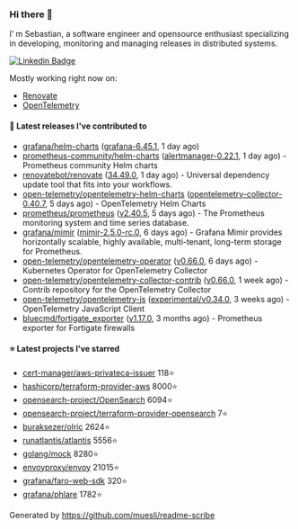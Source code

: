 ### Hi there 👋

I’ m Sebastian, a software engineer and opensource enthusiast specializing in developing, monitoring and managing releases in distributed systems.

[![Linkedin Badge](https://img.shields.io/badge/-LinkedIn-blue?style=flat&logo=Linkedin&logoColor=white&link=https://www.linkedin.com/in/sebastian-poxhofer/)](https://www.linkedin.com/in/sebastian-poxhofer/)

Mostly working right now on:
- [Renovate](https://github.com/renovatebot/renovate)
- [OpenTelemetry](https://github.com/open-telemetry)



#### 🚀 Latest releases I've contributed to

- [grafana/helm-charts](https://github.com/grafana/helm-charts) ([grafana-6.45.1](https://github.com/grafana/helm-charts/releases/tag/grafana-6.45.1), 1 day ago)
- [prometheus-community/helm-charts](https://github.com/prometheus-community/helm-charts) ([alertmanager-0.22.1](https://github.com/prometheus-community/helm-charts/releases/tag/alertmanager-0.22.1), 1 day ago) - Prometheus community Helm charts
- [renovatebot/renovate](https://github.com/renovatebot/renovate) ([34.49.0](https://github.com/renovatebot/renovate/releases/tag/34.49.0), 1 day ago) - Universal dependency update tool that fits into your workflows.
- [open-telemetry/opentelemetry-helm-charts](https://github.com/open-telemetry/opentelemetry-helm-charts) ([opentelemetry-collector-0.40.7](https://github.com/open-telemetry/opentelemetry-helm-charts/releases/tag/opentelemetry-collector-0.40.7), 5 days ago) - OpenTelemetry Helm Charts
- [prometheus/prometheus](https://github.com/prometheus/prometheus) ([v2.40.5](https://github.com/prometheus/prometheus/releases/tag/v2.40.5), 5 days ago) - The Prometheus monitoring system and time series database.
- [grafana/mimir](https://github.com/grafana/mimir) ([mimir-2.5.0-rc.0](https://github.com/grafana/mimir/releases/tag/mimir-2.5.0-rc.0), 6 days ago) - Grafana Mimir provides horizontally scalable, highly available, multi-tenant, long-term storage for Prometheus.
- [open-telemetry/opentelemetry-operator](https://github.com/open-telemetry/opentelemetry-operator) ([v0.66.0](https://github.com/open-telemetry/opentelemetry-operator/releases/tag/v0.66.0), 6 days ago) - Kubernetes Operator for OpenTelemetry Collector
- [open-telemetry/opentelemetry-collector-contrib](https://github.com/open-telemetry/opentelemetry-collector-contrib) ([v0.66.0](https://github.com/open-telemetry/opentelemetry-collector-contrib/releases/tag/v0.66.0), 1 week ago) - Contrib repository for the OpenTelemetry Collector
- [open-telemetry/opentelemetry-js](https://github.com/open-telemetry/opentelemetry-js) ([experimental/v0.34.0](https://github.com/open-telemetry/opentelemetry-js/releases/tag/experimental/v0.34.0), 3 weeks ago) - OpenTelemetry JavaScript Client
- [bluecmd/fortigate_exporter](https://github.com/bluecmd/fortigate_exporter) ([v1.17.0](https://github.com/bluecmd/fortigate_exporter/releases/tag/v1.17.0), 3 months ago) - Prometheus exporter for Fortigate firewalls

#### ⭐ Latest projects I've starred

- [cert-manager/aws-privateca-issuer](https://github.com/cert-manager/aws-privateca-issuer) 118⭐
- [hashicorp/terraform-provider-aws](https://github.com/hashicorp/terraform-provider-aws) 8000⭐
- [opensearch-project/OpenSearch](https://github.com/opensearch-project/OpenSearch) 6094⭐
- [opensearch-project/terraform-provider-opensearch](https://github.com/opensearch-project/terraform-provider-opensearch) 7⭐
- [buraksezer/olric](https://github.com/buraksezer/olric) 2624⭐
- [runatlantis/atlantis](https://github.com/runatlantis/atlantis) 5556⭐
- [golang/mock](https://github.com/golang/mock) 8280⭐
- [envoyproxy/envoy](https://github.com/envoyproxy/envoy) 21015⭐
- [grafana/faro-web-sdk](https://github.com/grafana/faro-web-sdk) 320⭐
- [grafana/phlare](https://github.com/grafana/phlare) 1782⭐



Generated by https://github.com/muesli/readme-scribe
